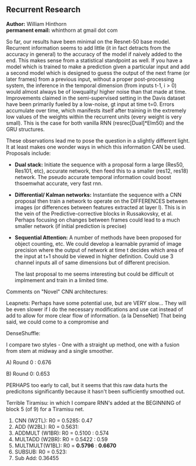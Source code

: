 ## Recurrent Research

**Author:** William Hinthorn  
**permanent email:** whinthorn at gmail dot com


So far, our results have been minimal on the Resnet-50 base model. Recurrent information seems to add little (it in fact detracts from the accuracy in general) to the accuracy of the model if naively added to the end. This makes sense from a statistical standpoint as well. If you have a model which is trained to make a prediction given a particular input and add a second model which is designed to guess the output of the next frame (or later frames) from a previous input, without a proper post-processing system, the inference in the temporal dimension (from inputs t-1, i > 0) would almost always be of lowquality/ higher noise than that made at time. Improvements claimed in the semi-supervised setting in the Davis dataset have been primarily fueled by a low-noise, gt input at time t=0. Errors accumulate over time, which manifests itself after training in the extremely low values of the weights within the recurrent units (every weight is very small). This is the case for both vanilla RNN (resrec[Dual]\*Elm50) and the GRU structures.

These observations lead me to pose the question in a slightly different light. It at least makes one wonder ways in which this information CAN be used. Proposals include:

* **Dual stack:** Initiate the sequence with a proposal form a large (Res50, Res101, etc), accurate network, then feed this to a smaller (res12, res18) network. The pseudo accurate temporal information could boost thsoemwhat accurate, very fast rnn.  
* **Differential/ Kalman networks:** Instantiate the sequence with a CNN proposal then train a network to operate on the DIFFERENCES between images (or differences between features extracted at layer l). This is in the vein of the Predictive-corrective blocks in Russakovsky, et al. Perhaps focusing on changes between frames could lead to a much smaller network (if initial prediction is precise)  
* **Sequential Attention:** A number of methods have been proposed for object counting, etc. We could develop a learnable pyramid of image precision where the output of network at time t decides which area of the input at t+1 should be viewed in higher definition. Could use 3 channel inputs all of same dimensions but of different precision. 
    

    The last proposal to me seems interesting but could be difficult ot implmement and train in a limited time.


Comments on "Novel" CNN architectures:

Leapnets:  Perhaps have some potential use, but are VERY slow... They will be even slower if I do the necessary modifications and use cat instead of add to allow for more clear flow of information. (a la DenseNet) That being said, we could come to a compromise and 

DenseShuffle:

I compare two styles - One with a straight up method, one with a fusion from stem at midway and a single smoother.

A) Round 0 : 0.676

B) Round 0: 0.653

PERHAPS too early to call, but it seems that this raw data hurts the predicitons significantly because it hasn't been sufficiently smoothed out.


Terrible Tiramisu: in which I compare RNN's added at the BEGINNING of block 5 (of 9) for a Tiramisu net.

1) CNN (W2TL): R0 = 0.5285: 0.47
2) ADD (W2BL): R0 = 0.5631: 
3) ADDMULT (W1BR): R0 = 0.5100 : 0.574
4) MULTADD (W2BR): R0 = 0.5422  : 0.59
5) MULTMULT(W1BL): R0 = **0.5796** : **0.6670**
6) SUBSUB: R0 = 0.523: 
7) Sub Add: 0.36455



